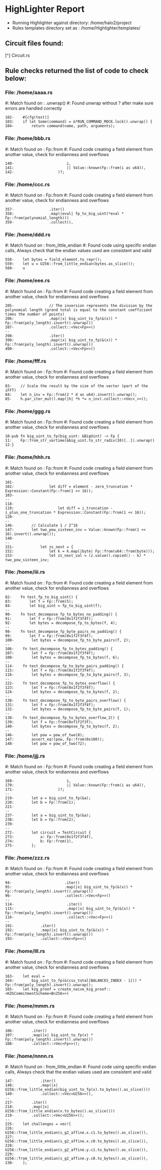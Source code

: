 # HighLighter Report
- Running Highlighter against directory: /home/halo2/project
- Rules templates directory set as : /home/Highlighter/templates/
## Circuit files found:
   [^] Circuit.rs
## Rule checks returned the list of code to check below:
### File: /home/aaaa.rs
   #: Match found on : .unwrap() 
   #: Found unwrap without ? after make sure errors are handled correctly

```
102-    #[cfg(test)]
103:    if let Some(command) = &*RUN_COMMAND_MOCK.lock().unwrap() {
104-        return command(name, path, arguments);

```
### File: /home/bbb.rs
   #: Match found on : Fp::from
   #: Found code creating a field element from another value, check for endianness and overflows

```
140-                        i,
141:                        || Value::known(Fp::from(i as u64)),
142-                    )?;

```
### File: /home/ccc.rs
   #: Match found on : Fp::from
   #: Found code creating a field element from another value, check for endianness and overflows

```
357-                .iter()
358:                .map(|eval| fp_to_big_uint(*eval * Fp::from(polynomial_length)))
359-                .collect(),

```
### File: /home/ddd.rs
   #: Match found on : from_little_endian
   #: Found code using specific endian calls, Always check that the endian values used are consistent and valid

```
558-    let bytes = field_element.to_repr();
559:    let u = U256::from_little_endian(bytes.as_slice());
560-    u

```
### File: /home/eee.rs
   #: Match found on : Fp::from
   #: Found code creating a field element from another value, check for endianness and overflows

```
205-                // The inversion represents the division by the polynomial length (grand total is equal to the constant coefficient times the number of points)
206:                .map(|x| big_uint_to_fp(&(x)) * Fp::from(poly_length).invert().unwrap())
207-                .collect::<Vec<Fp>>()
--
398-                .iter()
399:                .map(|x| big_uint_to_fp(&(x)) * Fp::from(poly_length).invert().unwrap())
400-                .collect::<Vec<Fp>>()

```
### File: /home/fff.rs
   #: Match found on : Fp::from
   #: Found code creating a field element from another value, check for endianness and overflows

```
83-    // Scale the result by the size of the vector (part of the iFFT)
84:    let n_inv = Fp::from(2 * d as u64).invert().unwrap();
85-    h.par_iter_mut().map(|h| *h *= n_inv).collect::<Vec<_>>();

```
### File: /home/ggg.rs
   #: Match found on : Fp::from
   #: Found code creating a field element from another value, check for endianness and overflows

```
10-pub fn big_uint_to_fp(big_uint: &BigUint) -> Fp {
11:    Fp::from_str_vartime(&big_uint.to_str_radix(10)[..]).unwrap()
12-}

```
### File: /home/hhh.rs
   #: Match found on : Fp::from
   #: Found code creating a field element from another value, check for endianness and overflows

```
101-
102:                let diff = element - zero_truncation * Expression::Constant(Fp::from(1 << 16));
103-
--
118-
119:                    let diff = i_truncation - i_plus_one_truncation * Expression::Constant(Fp::from(1 << 16));
120-
--
146-        // Calculate 1 / 2^16
147:        let two_pow_sixteen_inv = Value::known(Fp::from(1 << 16).invert().unwrap());
148-
--
151-            let zs_next = {
152:                let k = k.map(|byte| Fp::from(u64::from(byte)));
153-                let zs_next_val = (z.value().copied() - k) * two_pow_sixteen_inv;

```
### File: /home/iii.rs
   #: Match found on : Fp::from
   #: Found code creating a field element from another value, check for endianness and overflows

```
82-    fn test_fp_to_big_uint() {
83:        let f = Fp::from(5);
84-        let big_uint = fp_to_big_uint(f);
--
90-    fn test_decompose_fp_to_bytes_no_padding() {
91:        let f = Fp::from(0x1f2f3f4f);
92-        let bytes = decompose_fp_to_bytes(f, 4);
--
98-    fn test_decompose_fp_byte_pairs_no_padding() {
99:        let f = Fp::from(0x1f2f3f4f);
100-        let bytes = decompose_fp_to_byte_pairs(f, 2);
--
106-    fn test_decompose_fp_to_bytes_padding() {
107:        let f = Fp::from(0x1f2f3f4f);
108-        let bytes = decompose_fp_to_bytes(f, 6);
--
114-    fn test_decompose_fp_to_byte_pairs_padding() {
115:        let f = Fp::from(0x1f2f3f4f);
116-        let bytes = decompose_fp_to_byte_pairs(f, 3);
--
122-    fn test_decompose_fp_to_bytes_overflow() {
123:        let f = Fp::from(0x1f2f3f4f);
124-        let bytes = decompose_fp_to_bytes(f, 2);
--
130-    fn test_decompose_fp_to_byte_pairs_overflow() {
131:        let f = Fp::from(0x1f2f3f4f);
132-        let bytes = decompose_fp_to_byte_pairs(f, 1);
--
138-    fn test_decompose_fp_to_bytes_overflow_2() {
139:        let f = Fp::from(0xf1f2f3f);
140-        let bytes = decompose_fp_to_bytes(f, 2);
--
146-        let pow = pow_of_two(8);
147:        assert_eq!(pow, Fp::from(0x100));
148-        let pow = pow_of_two(72);

```
### File: /home/jjj.rs
   #: Match found on : Fp::from
   #: Found code creating a field element from another value, check for endianness and overflows

```
169-                        i,
170:                        || Value::known(Fp::from(i as u64)),
171-                    )?;
--
219-        let a = big_uint_to_fp(&a);
220:        let b = Fp::from(1);
221-
--
237-        let a = big_uint_to_fp(&a);
238:        let b = Fp::from(2);
239-
--
272-        let circuit = TestCircuit {
273:            a: Fp::from(0x1f2f3f4f),
274:            b: Fp::from(1),
275-        };

```
### File: /home/zzz.rs
   #: Match found on : Fp::from
   #: Found code creating a field element from another value, check for endianness and overflows

```
94-                        .iter()
95:                        .map(|x| big_uint_to_fp(&(x)) * Fp::from(poly_length).invert().unwrap())
96-                        .collect::<Vec<Fp>>()
--
114-                        .iter()
115:                        .map(|x| big_uint_to_fp(&(x)) * Fp::from(poly_length).invert().unwrap())
116-                        .collect::<Vec<Fp>>()
--
191-            .iter()
192:            .map(|x| big_uint_to_fp(&(x)) * Fp::from(poly_length).invert().unwrap())
193-            .collect::<Vec<Fp>>()

```
### File: /home/lll.rs
   #: Match found on : Fp::from
   #: Found code creating a field element from another value, check for endianness and overflows

```
163-    let eval =
164:        big_uint_to_fp(&(csv_total[BALANCES_INDEX - 1])) * Fp::from(poly_length).invert().unwrap();
165-    let kzg_proof = create_naive_kzg_proof::<KZGCommitmentScheme<Bn256>>(

```
### File: /home/mmm.rs
   #: Match found on : Fp::from
   #: Found code creating a field element from another value, check for endianness and overflows

```
106-        .iter()
107:        .map(|x| big_uint_to_fp(x) * Fp::from(poly_length).invert().unwrap())
108-        .collect::<Vec<Fp>>();

```
### File: /home/nnnn.rs
   #: Match found on : from_little_endian
   #: Found code using specific endian calls, Always check that the endian values used are consistent and valid

```
147-            .iter()
148:            .map(|x| U256::from_little_endian(big_uint_to_fp(x).to_bytes().as_slice()))
149-            .collect::<Vec<U256>>(),
--
217-        .iter()
218:        .map(|x| U256::from_little_endian(x.to_bytes().as_slice()))
219-        .collect::<Vec<U256>>();
--
225-    let challenges = vec![
226:        U256::from_little_endian(s_g2_affine.x.c1.to_bytes().as_slice()),
227:        U256::from_little_endian(s_g2_affine.x.c0.to_bytes().as_slice()),
228:        U256::from_little_endian(s_g2_affine.y.c1.to_bytes().as_slice()),
229:        U256::from_little_endian(s_g2_affine.y.c0.to_bytes().as_slice()),
230-    ];

```
